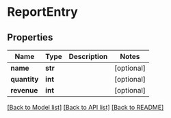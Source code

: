 # ReportEntry

## Properties
Name | Type | Description | Notes
------------ | ------------- | ------------- | -------------
**name** | **str** |  | [optional] 
**quantity** | **int** |  | [optional] 
**revenue** | **int** |  | [optional] 

[[Back to Model list]](../README.md#documentation-for-models) [[Back to API list]](../README.md#documentation-for-api-endpoints) [[Back to README]](../README.md)


